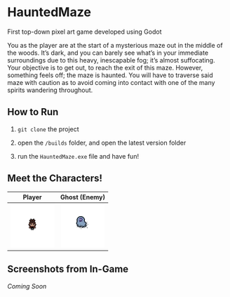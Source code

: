 # HauntedMaze
First top-down pixel art game developed using Godot

You as the player are at the start of a mysterious maze out in the middle of the woods. It’s dark, and you can barely see what’s in your immediate surroundings due to this heavy, inescapable fog; it’s almost suffocating. Your objective is to get out, to reach the exit of this maze. However, something feels off; the maze is haunted. You will have to traverse said maze with caution as to avoid coming into contact with one of the many spirits wandering throughout.

## How to Run

1. `git clone` the project

2. open the `/builds` folder, and open the latest version folder

3. run the `HauntedMaze.exe` file and have fun!

## Meet the Characters!

Player             |  Ghost (Enemy)
:-------------------------:|:-------------------------:
![player](https://github.com/svonhatten/HauntedMaze/blob/main/Player_real.png)  |  ![ghost](https://github.com/svonhatten/HauntedMaze/blob/main/Ghost_real.png)


## Screenshots from In-Game

*Coming Soon*
